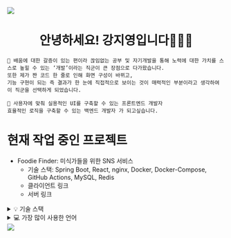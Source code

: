 <img src="https://capsule-render.vercel.app/api?type=waving&color=BDBDC8&height=150&section=header" />

<div align=center>

# 안녕하세요! 강지영입니다👩🏻‍💻

</div>

```
🙂 배움에 대한 갈증이 있는 편이라 끊임없는 공부 및 자기개발을 통해 노력에 대한 가치를 스스로 높힐 수 있는 ‘개발’이라는 직군이 큰 장점으로 다가왔습니다.
또한 제가 짠 코드 한 줄로 인해 화면 구성이 바뀌고,
기능 구현이 되는 즉 결과가 한 눈에 직접적으로 보이는 것이 매력적인 부분이라고 생각하여 이 직군을 선택하게 되었습니다.

🙂 사용자에 맞춰 실용적인 UI를 구축할 수 있는 프론트엔드 개발자
효율적인 로직을 구축할 수 있는 백엔드 개발자 가 되고싶습니다.
```

#  현재 작업 중인 프로젝트

- Foodie Finder: 미식가들을 위한 SNS 서비스
  - 기술 스택: Spring Boot, React, nginx, Docker, Docker-Compose, GitHub Actions, MySQL, Redis
  - 클라이언트 링크
  - 서버 링크

<details>
<summary>
  💡 기술 스택
</summary>
  
  
</details>

<details>
<summary>
  💻 가장 많이 사용한 언어
</summary>
  
   [![Top Langs](https://github-readme-stats.vercel.app/api/top-langs/?username=jiyoung79)](https://github.com/anuraghazra/github-readme-stats)
</details>



<img src="https://capsule-render.vercel.app/api?type=waving&color=BDBDC8&height=150&section=footer" />
